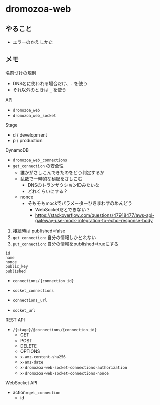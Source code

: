# dromozoa-web

## やること

- エラーのかえしかた

## メモ

名前づけの規則
- DNS名に使われる場合だけ、`-` を使う
- それ以外のときは `_` を使う

API
- `dromozoa_web`
- `dromozoa_web_socket`

Stage
- d / development
- p / production

DynamoDB
- `dromozoa_web_connections`
- `get_connection` の安全性
  - 誰かがさしこんできたのをどう判定するか
  - 乱数で一時的な秘密をさしこむ
    - DNSのトランザクションIDみたいな
    - どれくらいにする？
  - nonce
    - そもそもmockでパラメーターひきまわすのめんどう
      - WebSocketだとできない？
      - https://stackoverflow.com/questions/47918477/aws-api-gateway-use-mock-integration-to-echo-response-body

1. 接続時は published=false
2. `get_connection`: 自分の情報しかとれない
3. `put_connection`: 自分の情報をpublished=trueにする

```
id
name
nonce
public_key
published
```

- `connections/{connection_id}`
- `socket_connections`

- `connections_url`
- `socket_url`

REST API
- `/{stage}/@connections/{connection_id}`
  - GET
  - POST
  - DELETE
  - OPTIONS
  - `x-amz-content-sha256`
  - `x-amz-date`
  - `x-dromozoa-web-socket-connections-authorization`
  - `x-dromozoa-web-socket-connections-nonce`

WebSocket API
- action=`get_connection`
  - id

